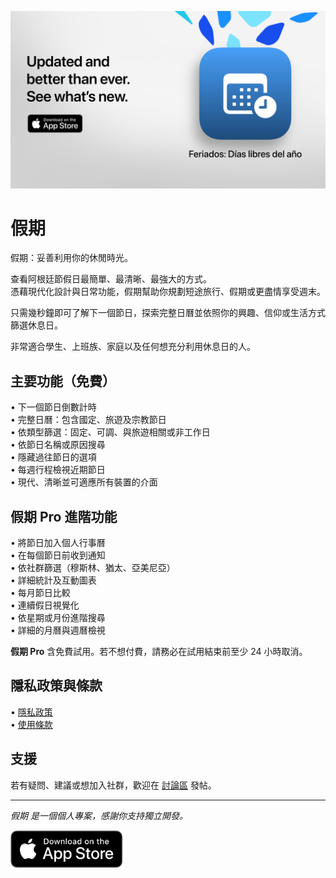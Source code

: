 [![假期 App](images/banner.png)](https://apps.apple.com/app/id6744455042)  

# 假期  

假期：妥善利用你的休閒時光。  

查看阿根廷節假日最簡單、最清晰、最強大的方式。  
憑藉現代化設計與日常功能，假期幫助你規劃短途旅行、假期或更盡情享受週末。  

只需幾秒鐘即可了解下一個節日，探索完整日曆並依照你的興趣、信仰或生活方式篩選休息日。  

非常適合學生、上班族、家庭以及任何想充分利用休息日的人。  

## 主要功能（免費）  

• 下一個節日倒數計時  
• 完整日曆：包含國定、旅遊及宗教節日  
• 依類型篩選：固定、可調、與旅遊相關或非工作日  
• 依節日名稱或原因搜尋  
• 隱藏過往節日的選項  
• 每週行程檢視近期節日  
• 現代、清晰並可適應所有裝置的介面  

## 假期 Pro 進階功能  

• 將節日加入個人行事曆  
• 在每個節日前收到通知  
• 依社群篩選（穆斯林、猶太、亞美尼亞）  
• 詳細統計及互動圖表  
• 每月節日比較  
• 連續假日視覺化  
• 依星期或月份進階搜尋  
• 詳細的月曆與週曆檢視  

**假期 Pro** 含免費試用。若不想付費，請務必在試用結束前至少 24 小時取消。  

## 隱私政策與條款  

• [隱私政策](https://lucasditomase.github.io/feriados/zh-Hant/privacy-policy)  
• [使用條款](https://lucasditomase.github.io/feriados/zh-Hant/terms-and-conditions)  

## 支援  

若有疑問、建議或想加入社群，歡迎在 [討論區](https://github.com/lucasditomase/feriados/discussions) 發帖。  

---  

*假期 是一個個人專案，感謝你支持獨立開發。*  

<p align="left">  
  <a href="https://apps.apple.com/app/id6744455042">  
    <img src="images/download-badge.svg" alt="Download on the App Store" height="60">  
  </a>  
</p>  
